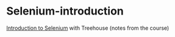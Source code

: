 # Selenium-introduction
[Introduction to Selenium](https://teamtreehouse.com/library/introduction-to-selenium) with Treehouse 
(notes from the course)
